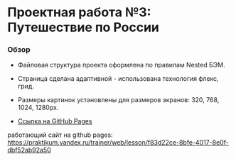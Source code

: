 # Проектная работа №3: Путешествие по России

### Обзор
* Файловая структура проекта оформлена по правилам Nested БЭМ.
* Страница сделана адаптивной - использована технология флекс, грид.
* Pазмеры картинок установлены для размеров экранов: 320, 768, 1024, 1280px.

* [Ссылка на GitHub Pages](https://github.com/Sher-Kon/russian-travel.git)

работающий сайт на github pages: https://praktikum.yandex.ru/trainer/web/lesson/f83d22ce-8bfe-4017-8e0f-dbf52ab92a50 